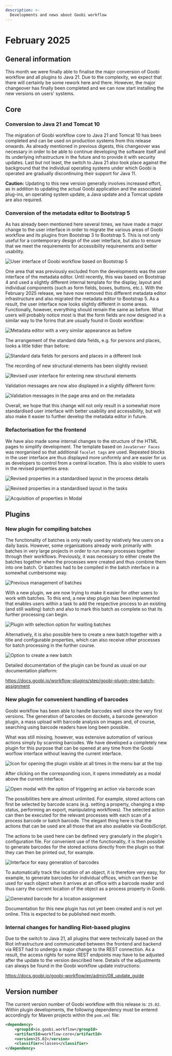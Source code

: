 ```yaml
---
description: >-
  Developments and news about Goobi workflow
---
```


# February 2025

## General information
This month we were finally able to finalise the major conversion of Goobi workflow and all plugins to Java 21. Due to the complexity, we expect that there will certainly be some rework here and there. However, the major changeover has finally been completed and we can now start installing the new versions on users' systems.


## Core

### Conversion to Java 21 and Tomcat 10
The migration of Goobi workflow core to Java 21 and Tomcat 10 has been completed and can be used on production systems from this release onwards. As already mentioned in previous digests, this changeover was necessary in order to be able to continue developing the software itself and its underlying infrastructure in the future and to provide it with security updates. Last but not least, the switch to Java 21 also took place against the background that the individual operating systems under which Goobi is operated are gradually discontinuing their support for Java 11. 

**Caution:** Updating to this new version generally involves increased effort, as in addition to updating the actual Goobi application and the associated plug-ins, an operating system update, a Java update and a Tomcat update are also required. 


### Conversion of the metadata editor to Bootstrap 5
As has already been mentioned here several times, we have made a major change to the user interface in order to migrate the various areas of Goobi workflow and its plugins from Bootstrap 3 to Bootstrap 5. This is not only useful for a contemporary design of the user interface, but also to ensure that we meet the requirements for accessibility requirements and better usability. 

![User interface of Goobi workflow based on Bootstrap 5](202502_bs_01_en.png)

One area that was previously excluded from the developments was the user interface of the metadata editor. Until recently, this was based on Bootstrap 4 and used a slightly different internal template for the display, layout and individual components (such as form fields, boxes, buttons, etc.). With the February 2025 release, we have now removed this different metadata editor infrastructure and also migrated the metadata editor to Bootstrap 5. As a result, the user interface now looks slightly different in some areas. Functionally, however, everything should remain the same as before. What users will probably notice most is that the form fields are now designed in a similar way to the forms that are usually found in Goobi workflow:

![Metadata editor with a very similar appearance as before](202502_metadata_01_en.png)

The arrangement of the standard data fields, e.g. for persons and places, looks a little tidier than before:

![Standard data fields for persons and places in a different look](202502_metadata_02_en.png)

The recording of new structural elements has been slightly revised:

![Revised user interface for entering new structural elements](202502_metadata_03_en.png)

Validation messages are now also displayed in a slightly different form:

![Validation messages in the page area and on the metadata](202502_metadata_04_en.png)

Overall, we hope that this change will not only result in a somewhat more standardised user interface with better usability and accessibility, but will also make it easier to further develop the metadata editor in future.


### Refactorisation for the frontend
We have also made some internal changes to the structure of the HTML pages to simplify development. The template based on `JavaServer Faces` was reorganised so that additional `facelet tags` are used. Repeated blocks in the user interface are thus displayed more uniformly and are easier for us as developers to control from a central location. This is also visible to users in the revised properties area:

![Revised properties in a standardised layout in the process details](202502_properties_01_en.png)

![Revised properties in a standardised layout in the tasks](202502_properties_02_en.png)

![Acquisition of properties in Modal](202502_properties_03_en.png)


## Plugins

### New plugin for compiling batches
The functionality of batches is only really used by relatively few users on a daily basis. However, some organisations already work primarily with batches in very large projects in order to run many processes together through their workflows. Previously, it was necessary to either create the batches together when the processes were created and thus combine them into one batch. Or batches had to be compiled in the batch interface in a somewhat cumbersome way. 

![Previous management of batches](202502_batches_01_en.png)

With a new plugin, we are now trying to make it easier for other users to work with batches. To this end, a new step plugin has been implemented that enables users within a task to add the respective process to an existing (and still waiting) batch and also to mark this batch as complete so that its further processing can begin.

![Plugin with selection option for waiting batches](202502_batches_02_en.png)

Alternatively, it is also possible here to create a new batch together with a title and configurable properties, which can also receive other processes for batch processing in the further course.

![Option to create a new batch](202502_batches_03_en.png)

Detailed documentation of the plugin can be found as usual on our documentation platform: 

https://docs.goobi.io/workflow-plugins/step/goobi-plugin-step-batch-assignment


### New plugin for convenient handling of barcodes
Goobi workflow has been able to handle barcodes well since the very first versions. The generation of barcodes on dockets, a barcode generation plugin, a mass upload with barcode analysis on images and, of course, searching using barcode readers have long been possible. 

What was still missing, however, was extensive automation of various actions simply by scanning barcodes. We have developed a completely new plugin for this purpose that can be opened at any time from the Goobi worflow interface without leaving the current interface. 

![Icon for opening the plugin visible at all times in the menu bar at the top](202502_barcode_01_en.png)

After clicking on the corresponding icon, it opens immediately as a modal above the current interface.

![Open modal with the option of triggering an action via barcode scan](202502_barcode_02_en.png)

The possibilities here are almost unlimited. For example, stored actions can first be selected by barcode scans (e.g. setting a property, changing a step status, performing an export, manipulating workflows). The selected action can then be executed for the relevant processes with each scan of a process barcode or batch barcode. The elegant thing here is that the actions that can be used are all those that are also available via GoobiScript. 

The actions to be used here can be defined very granularly in the plugin's configuration file. For convenient use of the functionality, it is then possible to generate barcodes for the stored actions directly from the plugin so that they can then be printed out, for example. 

![Interface for easy generation of barcodes](202502_barcode_03_en.png)

To automatically track the location of an object, it is therefore very easy, for example, to generate barcodes for individual offices, which can then be used for each object when it arrives at an office with a barcode reader and thus carry the current location of the object as a process property in Goobi.

![Generated barcode for a location assignment](202502_barcode_04_en.png)

Documentation for this new plugin has not yet been created and is not yet online. This is expected to be published next month.


### Internal changes for handling Riot-based plugins
Due to the switch to Java 21, all plugins that were technically based on the Riot infrastructure and communicated between the frontend and backend via REST had to undergo a major change to the REST connection. As a result, the access rights for some REST endpoints may have to be adjusted after the update to the version described here. Details of the adjustments can always be found in the Goobi workflow update instructions:

https://docs.goobi.io/goobi-workflow/en/admin/08_update_guide


## Version number
The current version number of Goobi workflow with this release is: `25.02`. Within plugin developments, the following dependency must be entered accordingly for Maven projects within the `pom.xml` file:

```xml
<dependency>
    <groupId>io.goobi.workflow</groupId>
    <artifactId>workflow-core</artifactId>
    <version>25.02</version>
    <classifier>classes</classifier>
</dependency>
```